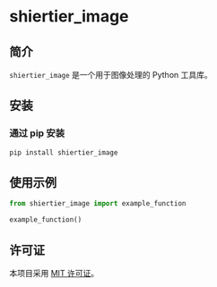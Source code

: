 # shiertier_image

## 简介

`shiertier_image` 是一个用于图像处理的 Python 工具库。

## 安装

### 通过 pip 安装

```bash
pip install shiertier_image
```

## 使用示例

```python
from shiertier_image import example_function

example_function()
```

## 许可证

本项目采用 [MIT 许可证](LICENSE)。 